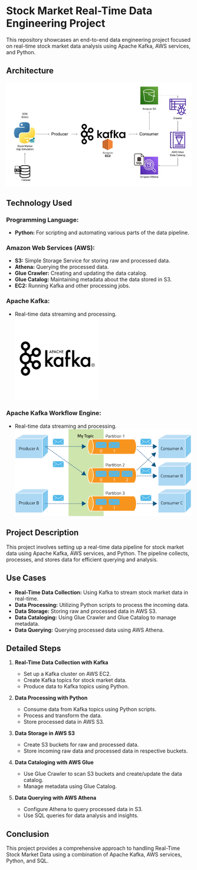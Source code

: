 # Stock Market Real-Time Data Engineering Project

This repository showcases an end-to-end data engineering project focused on real-time stock market data analysis using Apache Kafka, AWS services, and Python.

## Architecture

![Architecture](Architecture.jpg)

## Technology Used

### Programming Language:
- **Python:** For scripting and automating various parts of the data pipeline.

### Amazon Web Services (AWS):
- **S3:** Simple Storage Service for storing raw and processed data.
- **Athena:** Querying the processed data.
- **Glue Crawler:** Creating and updating the data catalog.
- **Glue Catalog:** Maintaining metadata about the data stored in S3.
- **EC2:** Running Kafka and other processing jobs.

### Apache Kafka:
- Real-time data streaming and processing.
  ![Apache Kafka logo](Apache_kafka.png)
  
### Apache Kafka Workflow Engine:
- Real-time data streaming and processing.
  ![Apache Kafka Workflow Engine](kafka_work_flow_Engine.png)


## Project Description

This project involves setting up a real-time data pipeline for stock market data using Apache Kafka, AWS services, and Python. The pipeline collects, processes, and stores data for efficient querying and analysis.

## Use Cases

- **Real-Time Data Collection:** Using Kafka to stream stock market data in real-time.
- **Data Processing:** Utilizing Python scripts to process the incoming data.
- **Data Storage:** Storing raw and processed data in AWS S3.
- **Data Cataloging:** Using Glue Crawler and Glue Catalog to manage metadata.
- **Data Querying:** Querying processed data using AWS Athena.

## Detailed Steps

1. **Real-Time Data Collection with Kafka**
    - Set up a Kafka cluster on AWS EC2.
    - Create Kafka topics for stock market data.
    - Produce data to Kafka topics using Python.

2. **Data Processing with Python**
    - Consume data from Kafka topics using Python scripts.
    - Process and transform the data.
    - Store processed data in AWS S3.

3. **Data Storage in AWS S3**
    - Create S3 buckets for raw and processed data.
    - Store incoming raw data and processed data in respective buckets.

4. **Data Cataloging with AWS Glue**
    - Use Glue Crawler to scan S3 buckets and create/update the data catalog.
    - Manage metadata using Glue Catalog.

5. **Data Querying with AWS Athena**
    - Configure Athena to query processed data in S3.
    - Use SQL queries for data analysis and insights.

## Conclusion

This project provides a comprehensive approach to handling Real-Time Stock Market Data using a combination of Apache Kafka, AWS services, Python, and SQL.


